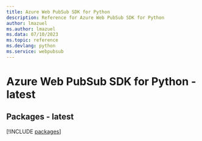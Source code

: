 ```yaml
---
title: Azure Web PubSub SDK for Python
description: Reference for Azure Web PubSub SDK for Python
author: lmazuel
ms.author: lmazuel
ms.data: 07/10/2023
ms.topic: reference
ms.devlang: python
ms.service: webpubsub
---
```

# Azure Web PubSub SDK for Python - latest
## Packages - latest
[!INCLUDE [packages](web-pubsub-index.md)]